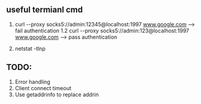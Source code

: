 ## useful termianl cmd
1. curl --proxy socks5://admin:12345@localhost:1997 www.google.com --> fail authentication
1.2 curl --proxy socks5://admin:123@localhost:1997 www.google.com --> pass authentication

2. netstat -tlnp


## TODO:
1. Error handling
2. Client connect timeout
3. Use getaddrinfo to replace addrin
